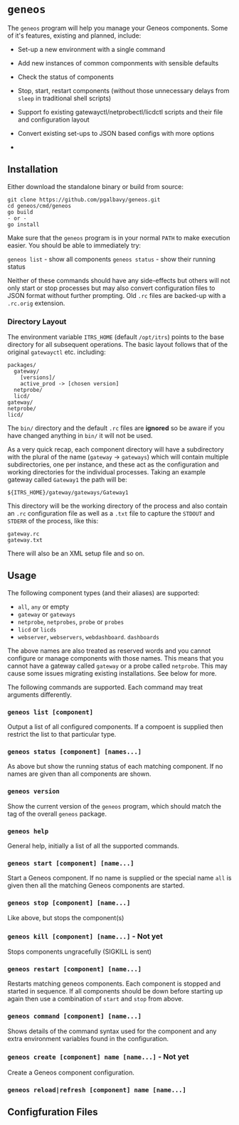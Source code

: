 # `geneos`

The `geneos` program will help you manage your Geneos components. Some of it's features, existing and planned, include:

* Set-up a new environment with a single command
* Add new instances of common componments with sensible defaults
* Check the status of components
* Stop, start, restart components (without those unnecessary delays from `sleep` in traditional shell scripts)
* Support fo existing gatewayctl/netprobectl/licdctl scripts and their file and configuration layout
* Convert existing set-ups to JSON based configs with more options

* 

## Installation

Either download the standalone binary or build from source:

```
git clone https://github.com/pgalbavy/geneos.git
cd geneos/cmd/geneos
go build
- or -
go install
```

Make sure that the `geneos` program is in your normal `PATH` to make execution easier. You should be able to immediately try:

`geneos list` - show all components
`geneos status` - show their running status

Neither of these commands should have any side-effects but others will not only start or stop processes but may also convert configuration files to JSON format without further prompting. Old `.rc` files are backed-up with a `.rc.orig` extension.

### Directory Layout

The environment variable `ITRS_HOME` (default `/opt/itrs`) points to the base directory for all subsequent operations. The basic layout follows that of the original `gatewayctl` etc. including:

```
packages/
  gateway/
    [versions]/
    active_prod -> [chosen version]
  netprobe/
  licd/
gateway/
netprobe/
licd/
```

The `bin/` directory and the default `.rc` files are **ignored** so be aware if you have changed anything in `bin/` it will not be used.

As a very quick recap, each component directory will have a subdirectory with the plural of the name (`gateway` -> `gateways`) which will contain multiple subdirectories, one per instance, and these act as the configuration and working directories for the individual processes. Taking an example gateway called `Gateway1` the path will be:

`${ITRS_HOME}/gateway/gateways/Gateway1`

This directory will be the working directory of the process and also contain an `.rc` configuration file as well as a `.txt` file to capture the `STDOUT` and `STDERR` of the process, like this:

```
gateway.rc
gateway.txt
```

There will also be an XML setup file and so on.

## Usage

The following component types (and their aliases) are supported:

* `all`, `any` or empty
* `gateway` or `gateways`
* `netprobe`, `netprobes`, `probe` or `probes`
* `licd` or `licds`
* `webserver`, `webservers`, `webdashboard`. `dashboards`

The above names are also treated as reserved words and you cannot configure or manage components with those names. This means that you cannot have a gateway called `gateway` or a probe called `netprobe`. This may cause some issues migrating existing installations. See below for more. 

The following commands are supported. Each command may treat arguments differently.

### `geneos list [component]`

Output a list of all configured components. If a compoent is supplied then restrict the list to that particular type.

### `geneos status [component] [names...]`

As above but show the running status of each matching component. If no names are given than all components are shown.

### `geneos version`

Show the current version of the `geneos` program, which should match the tag of the overall `geneos` package.

### `geneos help`

General help, initially a list of all the supported commands.

### `geneos start [component] [name...]`

Start a Geneos component. If no name is supplied or the special name `all` is given then all the matching Geneos components are started.

### `geneos stop [component] [name...]`

Like above, but stops the component(s)

### `geneos kill [component] [name...]` - Not yet

Stops components ungracefully (SIGKILL is sent)

### `geneos restart [component] [name...]`

Restarts matching geneos components. Each component is stopped and started in sequence. If all components should be down before starting up again then use a combination of `start` and `stop` from above.

### `geneos command [component] [name...]`

Shows details of the command syntax used for the component and any extra environment variables found in the configuration.

### `geneos create [component] name [name...]` - Not yet

Create a Geneos component configuration.

### `geneos reload|refresh [component] name [name...]`



## Configfuration Files

